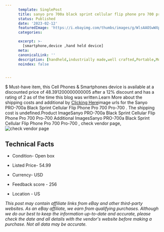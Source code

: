 ```yaml
---
      template: SinglePost
      title: sanyo pro 700a black sprint cellular flip phone pro 700 pro 700 
      status: Published
      date: '2023-02-12'
      featuredImage: 'https://i.ebayimg.com/thumbs/images/g/WlsAAOSwWXphNkM2/s-l225.jpg'
      categories: 

      excerpt: >-
        [smartphone,device ,hand held device]
      meta:
      canonicalLink: ''
      description: [handheld,industrially made,well crafted,Portable,Mobile,Compact,Convenient,Lightweight,Maneuverable,Man-portable,Miniature,Carriable,Hand-held,Light,Holdable,Transportable,Mobile device,Pocket-sized,On-the-go,Wireless,Cordless,Compact size,Convenient size, smartphone,device ,hand held device]
      noindex: false

        
---
```

$
    Must-have item, this Cell Phones & Smartphones device is available at a discounted price of 48.391200000000005 after a 12% discount and has a rating of 2 as of the time this blog was written.Learn More about the shipping costs and additional by [Clicking Here](https://www.ebay.com/itm/403163911699?hash=item5dde711613%3Ag%3AWlsAAOSwWXphNkM2&mkevt=1&mkcid=1&mkrid=711-53200-19255-0&campid=%253CePNCampaignId%253E&customid=%253CreferenceId%253E&toolid=10049)image urls for the Sanyo PRO-700a Black Sprint Cellular Flip Phone Pro 700 Pro-700 . The shipping cost is undefined.Product ImageSanyo PRO-700a Black Sprint Cellular Flip Phone Pro 700 Pro-700 Additional ImagesSanyo PRO-700a Black Sprint Cellular Flip Phone Pro 700 Pro-700 , check vendor page, ![check vendor page](https://origin-galleryplus.ebayimg.com/ws/web/403163911699_2_0_1/225x225.jpg,https://origin-galleryplus.ebayimg.com/ws/web/403163911699_3_0_1/225x225.jpg,https://origin-galleryplus.ebayimg.com/ws/web/403163911699_4_0_1/225x225.jpg,https://origin-galleryplus.ebayimg.com/ws/web/403163911699_5_0_1/225x225.jpg,https://origin-galleryplus.ebayimg.com/ws/web/403163911699_6_0_1/225x225.jpg,https://origin-galleryplus.ebayimg.com/ws/web/403163911699_7_0_1/225x225.jpg,https://origin-galleryplus.ebayimg.com/ws/web/403163911699_8_0_1/225x225.jpg,https://origin-galleryplus.ebayimg.com/ws/web/403163911699_9_0_1/225x225.jpg,https://origin-galleryplus.ebayimg.com/ws/web/403163911699_10_0_1/225x225.jpg,https://origin-galleryplus.ebayimg.com/ws/web/403163911699_11_0_1/225x225.jpg,https://origin-galleryplus.ebayimg.com/ws/web/403163911699_12_0_1/225x225.jpg)
    
    

 ## Technical Facts 



     
      

 - Condition- Open box 


      

 - Listed Price- 54.99 


      

 - Currency- USD 


      

 - Feedback score - 256 


      

 - Location - US 


      
      

 *_This post may contain affiliate links from eBay and other third-party websites. As an eBay affiliate, we earn from qualifying purchases. Although we do our best to keep the information up-to-date and accurate, please check the date and all details with the vendor's website before making a purchase. Not all data may be accurate._*



    
    
    
    
    